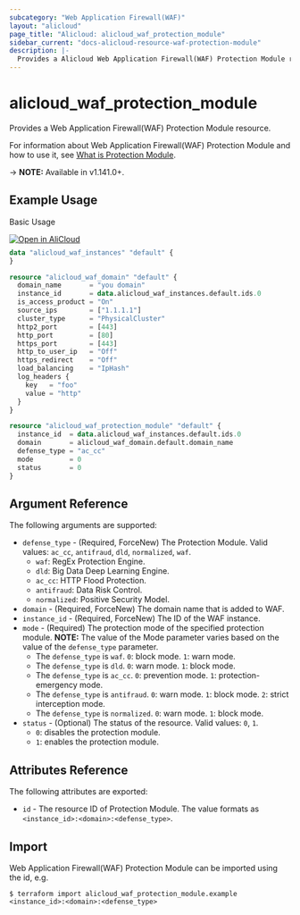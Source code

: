 ```yaml
---
subcategory: "Web Application Firewall(WAF)"
layout: "alicloud"
page_title: "Alicloud: alicloud_waf_protection_module"
sidebar_current: "docs-alicloud-resource-waf-protection-module"
description: |-
  Provides a Alicloud Web Application Firewall(WAF) Protection Module resource.
---
```


# alicloud\_waf\_protection\_module

Provides a Web Application Firewall(WAF) Protection Module resource.

For information about Web Application Firewall(WAF) Protection Module and how to use it, see [What is Protection Module](https://www.alibabacloud.com/help/en/doc-detail/160775.htm).

-> **NOTE:** Available in v1.141.0+.

## Example Usage

Basic Usage

<div style="display: block;margin-bottom: 40px;"><div class="oics-button" style="float: right;position: absolute;margin-bottom: 10px;">
  <a href="https://api.aliyun.com/api-tools/terraform?resource=alicloud_waf_protection_module&exampleId=e901e729-44fb-c563-461e-a921968ebf283afc8082&activeTab=example&spm=docs.r.waf_protection_module.0.e901e72944&intl_lang=EN_US" target="_blank">
    <img alt="Open in AliCloud" src="https://img.alicdn.com/imgextra/i1/O1CN01hjjqXv1uYUlY56FyX_!!6000000006049-55-tps-254-36.svg" style="max-height: 44px; max-width: 100%;">
  </a>
</div></div>

```terraform
data "alicloud_waf_instances" "default" {
}

resource "alicloud_waf_domain" "default" {
  domain_name       = "you domain"
  instance_id       = data.alicloud_waf_instances.default.ids.0
  is_access_product = "On"
  source_ips        = ["1.1.1.1"]
  cluster_type      = "PhysicalCluster"
  http2_port        = [443]
  http_port         = [80]
  https_port        = [443]
  http_to_user_ip   = "Off"
  https_redirect    = "Off"
  load_balancing    = "IpHash"
  log_headers {
    key   = "foo"
    value = "http"
  }
}

resource "alicloud_waf_protection_module" "default" {
  instance_id  = data.alicloud_waf_instances.default.ids.0
  domain       = alicloud_waf_domain.default.domain_name
  defense_type = "ac_cc"
  mode         = 0
  status       = 0
}
```

## Argument Reference

The following arguments are supported:

* `defense_type` - (Required, ForceNew) The Protection Module. Valid values: `ac_cc`, `antifraud`, `dld`, `normalized`, `waf`.
  * `waf`: RegEx Protection Engine.
  * `dld`: Big Data Deep Learning Engine.
  * `ac_cc`: HTTP Flood Protection.
  * `antifraud`: Data Risk Control.
  * `normalized`: Positive Security Model.
* `domain` - (Required, ForceNew) The domain name that is added to WAF.
* `instance_id` - (Required, ForceNew) The ID of the WAF instance.
* `mode` - (Required) The protection mode of the specified protection module. **NOTE:** The value of the Mode parameter varies based on the value of the `defense_type` parameter.
  * The `defense_type` is `waf`. `0`: block mode. `1`: warn mode.
  * The `defense_type` is `dld`. `0`: warn mode. `1`: block mode.
  * The `defense_type` is `ac_cc`. `0`: prevention mode. `1`: protection-emergency mode.
  * The `defense_type` is `antifraud`. `0`: warn mode. `1`: block mode. `2`: strict interception mode.
  * The `defense_type` is `normalized`. `0`: warn mode. `1`: block mode.
* `status` - (Optional) The status of the resource. Valid values: `0`, `1`.
  * `0`: disables the protection module.
  * `1`: enables the protection module.

## Attributes Reference

The following attributes are exported:

* `id` - The resource ID of Protection Module. The value formats as `<instance_id>:<domain>:<defense_type>`.

## Import

Web Application Firewall(WAF) Protection Module can be imported using the id, e.g.

```shell
$ terraform import alicloud_waf_protection_module.example <instance_id>:<domain>:<defense_type>
```
